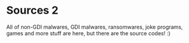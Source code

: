 # Sources 2
All of non-GDI malwares, GDI malwares, ransomwares, joke programs, games and more stuff are here, but there are the source codes! :)
